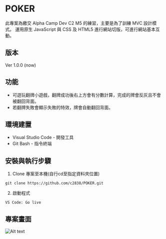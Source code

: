# POKER
此專案為繳交 Alpha Camp Dev C2 M5 的練習，主要是為了訓練 MVC 設計模式。
運用原生 JavaScript 與 CSS 及 HTML5 進行網站切版，可進行網站基本互動。


## 版本
Ver 1.0.0 (now)


## 功能
* 可遊玩翻牌小遊戲，翻牌成功後右上方會有分數計算，完成的牌會反灰且不會被翻回背面。
* 若翻牌失敗會顯示失敗的特效，牌會自動翻回背面。


## 環境建置
* Visual Studio Code - 開發工具
* Git Bash - 指令終端


## 安裝與執行步驟
1. Clone 專案至本機(自行cd至指定資料夾位置)
```
git clone https://github.com/c2838/POKER.git
```
2. 啟動程式
```
VS Code: Go live
```


## 專案畫面
![Alt text](https://i.imgur.com/ARDOML6.png)

